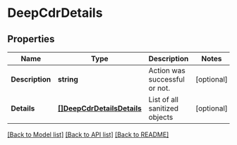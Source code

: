 # DeepCdrDetails

## Properties

Name | Type | Description | Notes
------------ | ------------- | ------------- | -------------
**Description** | **string** | Action was successful or not. | [optional] 
**Details** | [**[]DeepCdrDetailsDetails**](DeepCDRDetails_details.md) | List of all sanitized objects | [optional] 

[[Back to Model list]](../README.md#documentation-for-models) [[Back to API list]](../README.md#documentation-for-api-endpoints) [[Back to README]](../README.md)


